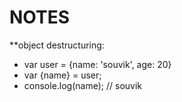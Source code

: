 # NOTES

**object destructuring:

* var user = {name: 'souvik', age: 20}
* var {name} = user;
* console.log(name); // souvik
